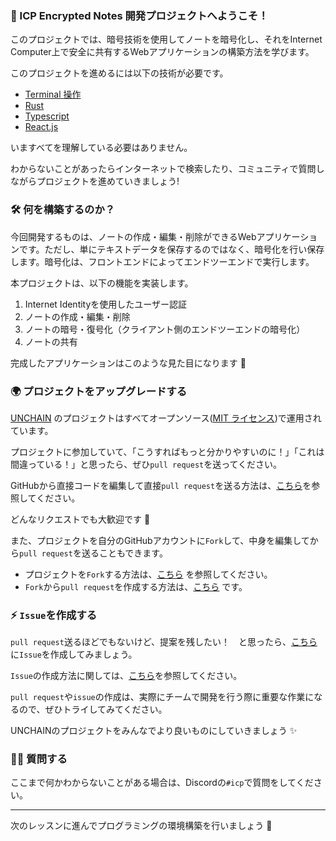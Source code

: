 ### 👋 ICP Encrypted Notes 開発プロジェクトへようこそ！

このプロジェクトでは、暗号技術を使用してノートを暗号化し、それをInternet Computer上で安全に共有するWebアプリケーションの構築方法を学びます。

このプロジェクトを進めるには以下の技術が必要です。

- [Terminal 操作](https://qiita.com/ryouzi/items/f9dee1540a04a0bfb9a3)
- [Rust](https://www.rust-lang.org/ja/)
- [Typescript](https://typescriptbook.jp/overview/features)
- [React.js](https://ja.react.dev/)

いますべてを理解している必要はありません。

わからないことがあったらインターネットで検索したり、コミュニティで質問しながらプロジェクトを進めていきましょう!

### 🛠 何を構築するのか？

今回開発するものは、ノートの作成・編集・削除ができるWebアプリケーションです。ただし、単にテキストデータを保存するのではなく、暗号化を行い保存します。暗号化は、フロントエンドによってエンドツーエンドで実行します。

本プロジェクトは、以下の機能を実装します。

1. Internet Identityを使用したユーザー認証
2. ノートの作成・編集・削除
3. ノートの暗号・復号化（クライアント側のエンドツーエンドの暗号化）
4. ノートの共有

完成したアプリケーションはこのような見た目になります 💪

<!-- TODO: 画像を追加する -->

### 🌍 プロジェクトをアップグレードする

[UNCHAIN](https://unchain.tech/) のプロジェクトはすべてオープンソース([MIT ライセンス](https://wisdommingle.com/mit-license/))で運用されています。

プロジェクトに参加していて、「こうすればもっと分かりやすいのに！」「これは間違っている！」と思ったら、ぜひ`pull request`を送ってください。

GitHubから直接コードを編集して直接`pull request`を送る方法は、[こちら](https://docs.github.com/ja/repositories/working-with-files/managing-files/editing-files#editing-files-in-another-users-repository)を参照してください。

どんなリクエストでも大歓迎です 🎉

また、プロジェクトを自分のGitHubアカウントに`Fork`して、中身を編集してから`pull request`を送ることもできます。

- プロジェクトを`Fork`する方法は、[こちら](https://docs.github.com/ja/get-started/quickstart/fork-a-repo) を参照してください。
- `Fork`から`pull request`を作成する方法は、[こちら](https://docs.github.com/ja/pull-requests/collaborating-with-pull-requests/proposing-changes-to-your-work-with-pull-requests/creating-a-pull-request-from-a-fork) です。

### ⚡️ `Issue`を作成する

`pull request`送るほどでもないけど、提案を残したい！　と思ったら、[こちら](https://github.com/unchain-tech/UNCHAIN-projects/issues) に`Issue`を作成してみましょう。

`Issue`の作成方法に関しては、[こちら](https://docs.github.com/ja/issues/tracking-your-work-with-issues/creating-an-issue)を参照してください。

`pull request`や`issue`の作成は、実際にチームで開発を行う際に重要な作業になるので、ぜひトライしてみてください。

UNCHAINのプロジェクトをみんなでより良いものにしていきましょう ✨

### 🙋‍♂️ 質問する

ここまで何かわからないことがある場合は、Discordの`#icp`で質問をしてください。

---

次のレッスンに進んでプログラミングの環境構築を行いましょう 🎉